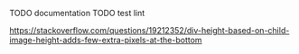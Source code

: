 TODO documentation
TODO test lint

https://stackoverflow.com/questions/19212352/div-height-based-on-child-image-height-adds-few-extra-pixels-at-the-bottom